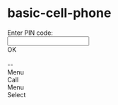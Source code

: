 # basic-cell-phone
<!DOCTYPE html>
<html>
    <body>
        <div id="nokia">
            <div id="screen">
                <div id="container">
                    <section id="screen-pin">
                        <div class="main">Enter PIN code:</div>
                        <input id="enterpin" type="password" readonly>
                        <div class="text-center">OK</div>
                    </section>
                    <section id="screen-standby">
                        <div class="text-right text-small" id="clock">&nbsp;</div>
                        <div class="main mb-m20">
                            <div class="levelbar" id="signal"></div>
                            <div class="text-center" id="signal-txt">--</div>
                            <div class="levelbar" id="battery"></div>
                        </div>
                        <div class="text-center">Menu</div>
                    </section>
                    <section id="screen-call">
                        <div class="main" id="call"></div>
                        <div class="text-center">Call</div>
                    </section>
                    <section id="screen-menu">
                        <div class="header">Menu</div>
                        <div class="main" id="menu"></div>
                        <div class="text-center">Select</div>
                        <div class="scrollbar"><span class="handle"></span></div>
                    </section>
                </div>
            </div>
            <div id="keypad">
                <div class="key" id="key-pow"></div>
                <div class="key" id="key-nav"></div>
                <div class="key" id="key-up"></div>
                <div class="key" id="key-clr"></div>
                <div class="key" id="key-down"></div>
            </div>
            <div id="numpad">
                <div class="key num" id="num-1"></div>
                <div class="key num" id="num-2"></div>
                <div class="key num" id="num-3"></div>
                <div class="key num" id="num-4"></div>
                <div class="key num" id="num-5"></div>
                <div class="key num" id="num-6"></div>
                <div class="key num" id="num-7"></div>
                <div class="key num" id="num-8"></div>
                <div class="key num" id="num-9"></div>
                <div class="key num" id="num-aste"></div>
                <div class="key num" id="num-0"></div>
                <div class="key num" id="num-hash"></div>
            </div>
        </div>
        <div style="display: none"><!-- cache images -->
            <img src="https://vignette.wikia.nocookie.net/khangnd/images/3/3d/Nokia-messages.png">
            <img src="https://vignette.wikia.nocookie.net/khangnd/images/8/8c/Nokia-contacts.png">
            <img src="https://vignette.wikia.nocookie.net/khangnd/images/6/67/Nokia-settings.png">
            <img src="https://vignette.wikia.nocookie.net/khangnd/images/1/1b/Nokia-tones.png">
            <img src="https://vignette.wikia.nocookie.net/khangnd/images/4/45/Nokia-extras.png">
        </div>
    </body>
</html>
